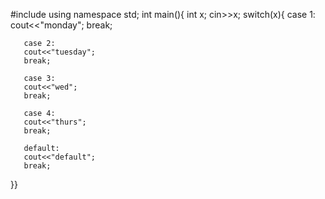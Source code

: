 #include<iostream>
using namespace std;
int main(){
       int x;
       cin>>x;
       switch(x){
       case 1:
       cout<<"monday";
       break;

       case 2:
       cout<<"tuesday";
       break;

       case 3:
       cout<<"wed";
       break;

       case 4:
       cout<<"thurs";
       break;

       default:
       cout<<"default";
       break;      
}}
